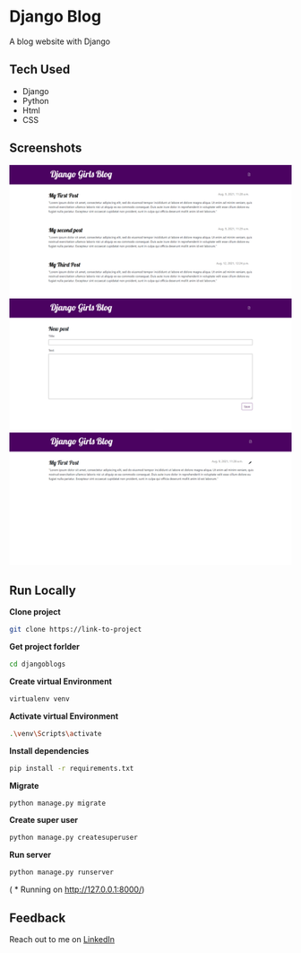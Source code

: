 # Django Blog
A blog website with Django

## Tech Used

- Django
- Python
- Html
- CSS

## Screenshots

![App Screenshot](https://github.com/nandinichhajed/DjangoBlogs/blob/main/images/1.png)
![App Screenshot](https://github.com/nandinichhajed/DjangoBlogs/blob/main/images/2.png)
![App Screenshot](https://github.com/nandinichhajed/DjangoBlogs/blob/main/images/3.png)


## Run Locally

**Clone project**

```bash
git clone https://link-to-project
```

**Get project forlder**

```bash
cd djangoblogs
```

**Create virtual Environment**

```bash
virtualenv venv
```

**Activate virtual Environment**

```bash
.\venv\Scripts\activate
```

**Install dependencies**

```bash
pip install -r requirements.txt
```


**Migrate**

```bash
python manage.py migrate
```

 **Create super user**

```bash
python manage.py createsuperuser
```

**Run server**

```bash
python manage.py runserver
```
( * Running on http://127.0.0.1:8000/)

## Feedback

Reach out to me on [LinkedIn](https://linkedin.com/in/nandinichhajed)
